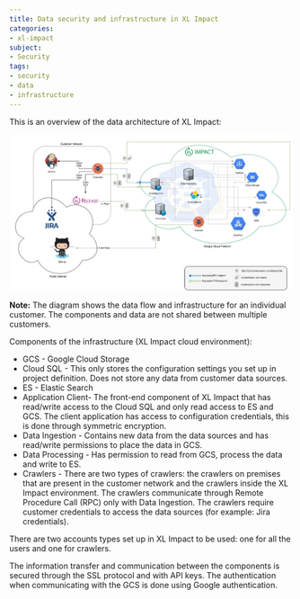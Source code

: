 ```yaml
---
title: Data security and infrastructure in XL Impact
categories:
- xl-impact
subject:
- Security
tags:
- security
- data
- infrastructure
---
```


This is an overview of the data architecture of XL Impact:

![image](../images/impact-security-diagram.jpg)

**Note:** The diagram shows the data flow and infrastructure for an individual customer. The components and data are not shared between multiple customers.

Components of the infrastructure (XL Impact cloud environment):

* GCS - Google Cloud Storage    
* Cloud SQL - This only stores the configuration settings you set up in project definition. Does not store any data from customer data sources.
* ES - Elastic Search
* Application Client- The front-end component of XL Impact that has read/write access to the Cloud SQL and only read access to ES and GCS. The client application has access to configuration credentials, this is done through symmetric encryption.
* Data Ingestion - Contains new data from the data sources and has read/write permissions to place the data in GCS.
* Data Processing - Has permission to read from GCS, process the data and write to ES.
* Crawlers - There are two types of crawlers: the crawlers on premises that are present in the customer network and the crawlers inside the XL Impact environment. The crawlers communicate through Remote Procedure Call (RPC) only with Data Ingestion. The crawlers require customer credentials to access the data sources (for example: Jira credentials).

There are two accounts types set up in XL Impact to be used: one for all the users and one for crawlers.

The information transfer and communication between the components is secured through the SSL protocol and with API keys. The authentication when communicating with the GCS is done using Google authentication.
